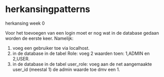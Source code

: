 # herkansingpatterns
herkansing week 0

Voor het toevoegen van een login moet er nog wat in de database gedaan worden de eerste keer.
Namelijk:
1. voeg een gebruiker toe via localhost.
2. in de database in de tabel Role: voeg 2 waarden toen: 1,ADMIN en 2,USER.
3. in de database in de tabel user_role: voeg aan de net aangemaakte user_id (meestal 1) de admin waarde toe dmv een 1.
